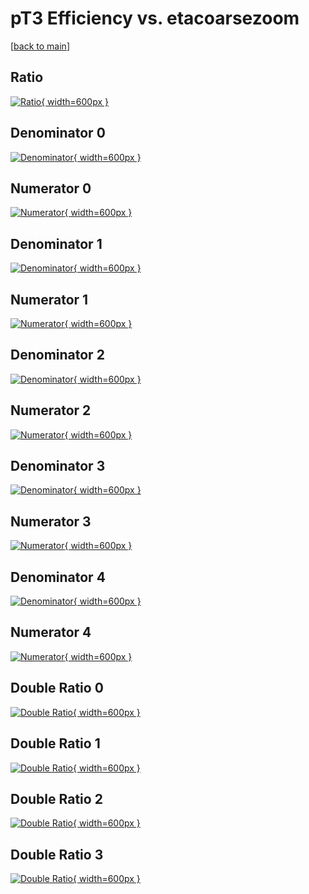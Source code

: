# pT3 Efficiency vs. etacoarsezoom

[[back to main](./)]



## Ratio

[![Ratio](../mtv/var/pT3_base_11_-1_eff_etacoarsezoom.png){ width=600px }](../mtv/var/pT3_base_11_-1_eff_etacoarsezoom.pdf)

## Denominator 0

[![Denominator](../mtv/den/pT3_base_11_-1_eff_etacoarsezoom_den0.png){ width=600px }](../mtv/den/pT3_base_11_-1_eff_etacoarsezoom_den0.pdf)

## Numerator 0

[![Numerator](../mtv/num/pT3_base_11_-1_eff_etacoarsezoom_num0.png){ width=600px }](../mtv/num/pT3_base_11_-1_eff_etacoarsezoom_num0.pdf)

## Denominator 1

[![Denominator](../mtv/den/pT3_base_11_-1_eff_etacoarsezoom_den1.png){ width=600px }](../mtv/den/pT3_base_11_-1_eff_etacoarsezoom_den1.pdf)

## Numerator 1

[![Numerator](../mtv/num/pT3_base_11_-1_eff_etacoarsezoom_num1.png){ width=600px }](../mtv/num/pT3_base_11_-1_eff_etacoarsezoom_num1.pdf)

## Denominator 2

[![Denominator](../mtv/den/pT3_base_11_-1_eff_etacoarsezoom_den2.png){ width=600px }](../mtv/den/pT3_base_11_-1_eff_etacoarsezoom_den2.pdf)

## Numerator 2

[![Numerator](../mtv/num/pT3_base_11_-1_eff_etacoarsezoom_num2.png){ width=600px }](../mtv/num/pT3_base_11_-1_eff_etacoarsezoom_num2.pdf)

## Denominator 3

[![Denominator](../mtv/den/pT3_base_11_-1_eff_etacoarsezoom_den3.png){ width=600px }](../mtv/den/pT3_base_11_-1_eff_etacoarsezoom_den3.pdf)

## Numerator 3

[![Numerator](../mtv/num/pT3_base_11_-1_eff_etacoarsezoom_num3.png){ width=600px }](../mtv/num/pT3_base_11_-1_eff_etacoarsezoom_num3.pdf)

## Denominator 4

[![Denominator](../mtv/den/pT3_base_11_-1_eff_etacoarsezoom_den4.png){ width=600px }](../mtv/den/pT3_base_11_-1_eff_etacoarsezoom_den4.pdf)

## Numerator 4

[![Numerator](../mtv/num/pT3_base_11_-1_eff_etacoarsezoom_num4.png){ width=600px }](../mtv/num/pT3_base_11_-1_eff_etacoarsezoom_num4.pdf)

## Double Ratio 0

[![Double Ratio](../mtv/ratio/pT3_base_11_-1_eff_etacoarsezoom_ratio0.png){ width=600px }](../mtv/ratio/pT3_base_11_-1_eff_etacoarsezoom_ratio0.pdf)

## Double Ratio 1

[![Double Ratio](../mtv/ratio/pT3_base_11_-1_eff_etacoarsezoom_ratio1.png){ width=600px }](../mtv/ratio/pT3_base_11_-1_eff_etacoarsezoom_ratio1.pdf)

## Double Ratio 2

[![Double Ratio](../mtv/ratio/pT3_base_11_-1_eff_etacoarsezoom_ratio2.png){ width=600px }](../mtv/ratio/pT3_base_11_-1_eff_etacoarsezoom_ratio2.pdf)

## Double Ratio 3

[![Double Ratio](../mtv/ratio/pT3_base_11_-1_eff_etacoarsezoom_ratio3.png){ width=600px }](../mtv/ratio/pT3_base_11_-1_eff_etacoarsezoom_ratio3.pdf)

